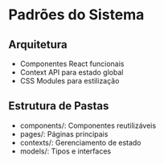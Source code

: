 # Padrões do Sistema

## Arquitetura

- Componentes React funcionais
- Context API para estado global
- CSS Modules para estilização

## Estrutura de Pastas

- components/: Componentes reutilizáveis
- pages/: Páginas principais
- contexts/: Gerenciamento de estado
- models/: Tipos e interfaces
